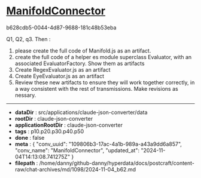 # [ManifoldConnector](https://claude.ai/chat/109806b3-17ac-4a1b-989a-a43a9dd6a857)

b628cdb5-0044-4d87-9688-181c48b53eba

Q1, Q2, q3. Then :
1. please create the full code of Manifold.js as an artifact. 
2. create the full code of a helper es module superclass Evaluator, with an associated EvaluatorFactory. Show them as artifacts
3. Create RegexEvaluator.js as an artifact
4. Create EyeEvaluator.js as an artifact
5. Review these new artifacts to ensure they will work together correctly, in a way consistent with the rest of transmissions. Make revisions as nessary.

---

* **dataDir** : src/applications/claude-json-converter/data
* **rootDir** : claude-json-converter
* **applicationRootDir** : claude-json-converter
* **tags** : p10.p20.p30.p40.p50
* **done** : false
* **meta** : {
  "conv_uuid": "109806b3-17ac-4a1b-989a-a43a9dd6a857",
  "conv_name": "ManifoldConnector",
  "updated_at": "2024-11-04T14:13:08.741275Z"
}
* **filepath** : /home/danny/github-danny/hyperdata/docs/postcraft/content-raw/chat-archives/md/1098/2024-11-04_b62.md